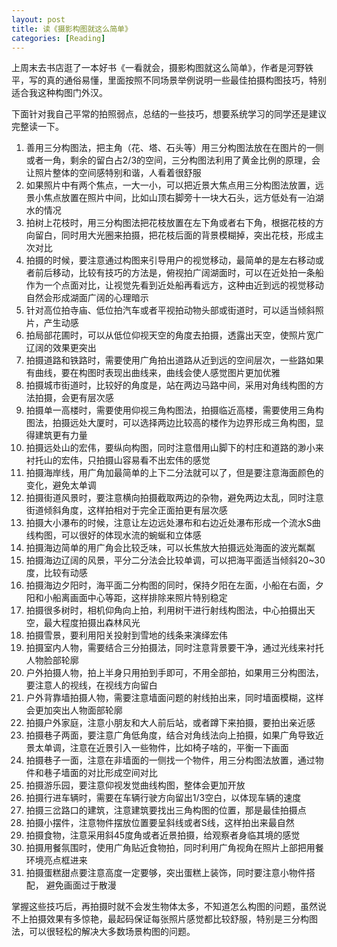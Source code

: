 ```yaml
---
layout: post
title: 读《摄影构图就这么简单》
categories: [Reading]
---
```


上周末去书店逛了一本好书《一看就会，摄影构图就这么简单》，作者是河野铁平，写的真的通俗易懂，里面按照不同场景举例说明一些最佳拍摄构图技巧，特别适合我这种构图门外汉。

下面针对我自己平常的拍照弱点，总结的一些技巧，想要系统学习的同学还是建议完整读一下。

1. 善用三分构图法，把主角（花、塔、石头等）用三分构图法放在在图片的一侧或者一角，剩余的留白占2/3的空间，三分构图法利用了黄金比例的原理，会让照片整体的空间感特别和谐，人看着很舒服
2. 如果照片中有两个焦点，一大一小，可以把近景大焦点用三分构图法放置，远景小焦点放置在照片中间，比如山顶右脚旁十一块大石头，远方低处有一泊湖水的情况
3. 拍树上花枝时，用三分构图法把花枝放置在左下角或者右下角，根据花枝的方向留白，同时用大光圈来拍摄，把花枝后面的背景模糊掉，突出花枝，形成主次对比
4. 拍摄的时候，要注意通过构图来引导用户的视觉移动，最简单的是左右移动或者前后移动，比较有技巧的方法是，俯视拍广阔湖面时，可以在近处拍一条船作为一个点面对比，让视觉先看到近处船再看远方，这种由近到远的视觉移动自然会形成湖面广阔的心理暗示
5. 针对高位拍寺庙、低位拍汽车或者平视拍动物头部或街道时，可以适当倾斜照片，产生动感
6. 拍局部花圃时，可以从低位仰视天空的角度去拍摄，透露出天空，使照片宽广辽阔的效果更突出
7. 拍摄道路和铁路时，需要使用广角拍出道路从近到远的空间层次，一些路如果有曲线，要在构图时表现出曲线来，曲线会使人感觉图片更加优雅
8. 拍摄城市街道时，比较好的角度是，站在两边马路中间，采用对角线构图的方法拍摄，会更有层次感
9. 拍摄单一高楼时，需要使用仰视三角构图法，拍摄临近高楼，需要使用三角构图法，拍摄远处大厦时，可以选择两边比较高的楼作为边界形成三角构图，显得建筑更有力量
10. 拍摄远处山的宏伟，要纵向构图，同时注意借用山脚下的村庄和道路的渺小来衬托山的宏伟，只拍摄山容易看不出宏伟的感觉
11. 拍摄海岸线，用广角加最简单的上下二分法就可以了，但是要注意海面颜色的变化，避免太单调
12. 拍摄街道风景时，要注意横向拍摄截取两边的杂物，避免两边太乱，同时注意街道倾斜角度，这样拍相对于完全正面拍更有层次感
13. 拍摄大小瀑布的时候，注意让左边远处瀑布和右边近处瀑布形成一个流水S曲线构图，可以很好的体现水流的蜿蜒和立体感
14. 拍摄海边简单的用广角会比较乏味，可以长焦放大拍摄远处海面的波光粼粼
15. 拍摄海边辽阔的风景，平分二分法会比较单调，可以把海平面适当倾斜20~30度，比较有动感
16. 拍摄海边夕阳时，海平面二分构图的同时，保持夕阳在左面，小船在右面，夕阳和小船离画面中心等距，这样排除来照片特别稳定
17. 拍摄很多树时，相机仰角向上拍，利用树干进行射线构图法，中心拍摄出天空，最大程度拍摄出森林风光
18. 拍摄雪景，要利用阳关投射到雪地的线条来演绎宏伟
19. 拍摄室内人物，需要结合三分拍摄法，同时注意背景要干净，通过光线来衬托人物脸部轮廓
20. 户外拍摄人物，拍上半身只用拍到手即可，不用全部拍，如果用三分构图法，要注意人的视线，在视线方向留白
21. 户外背靠墙拍摄人物，需要注意墙面问题的射线拍出来，同时墙面模糊，这样会更加突出人物面部轮廓
22. 拍摄户外家庭，注意小朋友和大人前后站，或者蹲下来拍摄，要拍出亲近感
23. 拍摄巷子两面，要注意广角低角度，结合对角线法向上拍摄，如果广角导致近景太单调，注意在近景引入一些物件，比如椅子啥的，平衡一下画面
24. 拍摄巷子一面，注意在非墙面的一侧找一个物件，用三分构图法放置，通过物件和巷子墙面的对比形成空间对比
25. 拍摄游乐园，要注意仰视发觉曲线构图，整体会更加开放
26. 拍摄行进车辆时，需要在车辆行驶方向留出1/3空白，以体现车辆的速度
27. 拍摄三岔路口的建筑，注意建筑要找出三角构图的位置，那是最佳拍摄点
28. 拍摄小摆件，注意物件摆放位置要呈斜线或者S线，这样拍出来最自然
29. 拍摄食物，注意采用斜45度角或者近景拍摄，给观察者身临其境的感觉
30. 拍摄用餐氛围时，使用广角贴近食物拍，同时利用广角视角在照片上部把用餐环境亮点框进来
31. 拍摄蛋糕甜点要注意高度一定要够，突出蛋糕上装饰，同时要注意小物件搭配， 避免画面过于散漫

掌握这些技巧后，再拍摄时就不会发生物体太多，不知道怎么构图的问题，虽然说不上拍摄效果有多惊艳，最起码保证每张照片感觉都比较舒服，特别是三分构图法，可以很轻松的解决大多数场景构图的问题。
